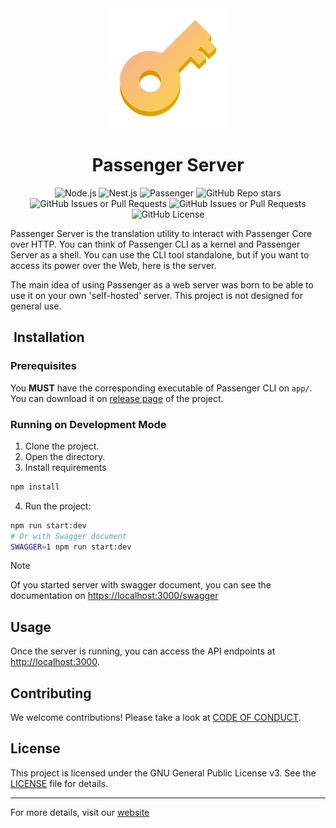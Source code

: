 <div style="text-align: center">
<img src="https://raw.githubusercontent.com/Elagoht/Passenger-Landing/main/public/assets/logo.png" width="192" height="192" />

# Passenger Server

![Node.js](https://img.shields.io/badge/Node.js-Server-green?logo=node.js)
![Nest.js](https://img.shields.io/badge/Nest.js-API-red?logo=nestjs&logoColor=red)
![Passenger](https://img.shields.io/badge/Core_Version-0.3.0_beta.1-F2970D)
![GitHub Repo stars](https://img.shields.io/github/stars/Elagoht/Passenger-server?style=flat)
![GitHub Issues or Pull Requests](https://img.shields.io/github/issues/Elagoht/Passenger-server)
![GitHub Issues or Pull Requests](https://img.shields.io/github/issues-pr/Elagoht/Passenger-server)
![GitHub License](https://img.shields.io/github/license/Elagoht/Passenger-server)
</div>

Passenger Server is the translation utility to interact with Passenger Core over HTTP. You can think of Passenger CLI as a kernel and Passenger Server as a shell. You can use the CLI tool standalone, but if you want to access its power over the Web, here is the server.

The main idea of ​​using Passenger as a web server was born to be able to use it on your own 'self-hosted' server. This project is not designed for general use.

##  Installation

### Prerequisites

You **MUST** have the corresponding executable of Passenger CLI on `app/`. You can download it on [release page](https://github.com/Elagoht/Passenger-cli/releases) of the project.

### Running on Development Mode

1. Clone the project.
2. Open the directory.
3. Install requirements

  ```sh
  npm install
  ```

4. Run the project:

  ```sh
  npm run start:dev
  # Or with Swagger document
  SWAGGER=1 npm run start:dev
  ```

> [!NOTE]
> Of you started server with swagger document, you can see the documentation on <https://localhost:3000/swagger>

## Usage

Once the server is running, you can access the API endpoints at <http://localhost:3000>.

## Contributing

We welcome contributions! Please take a look at [CODE OF CONDUCT](./CODE_OF_CONDUCT.md).

## License

This project is licensed under the GNU General Public License v3. See the [LICENSE](./LICENSE) file for details.

---

For more details, visit our [website](https://passenger-landing.vercel.app)